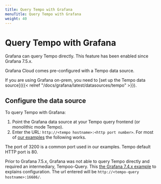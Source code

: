 ```yaml
---
title: Query Tempo with Grafana
menuTitle: Query Tempo with Grafana
weight: 40
---
```


<!-- Page is being deprecated because it describes versions of Grafana that are no longer supported. -->

# Query Tempo with Grafana


Grafana can query Tempo directly. This feature has been enabled since Grafana 7.5.x.

Grafana Cloud comes pre-configured with a Tempo data source.

If you are using Grafana on-prem, you need to [set up the Tempo data source]({{< relref "/docs/grafana/latest/datasources/tempo" >}}).

## Configure the data source

To query Tempo with Grafana:

1. Point the Grafana data source at your Tempo query frontend (or monolithic mode Tempo).
1. Enter the URL: `http://<tempo hostname>:<http port number>`. For most of [our examples](https://github.com/grafana/tempo/tree/main/example/docker-compose) the following works.

The port of 3200 is a common port used in our examples. Tempo default HTTP port is 80.

Prior to Grafana 7.5.x, Grafana was not able to query Tempo directly and required an intermediary, Tempoo-Query.
This [the Grafana 7.4.x example](https://github.com/grafana/tempo/tree/main/example/docker-compose/grafana7.4) to explains  configuration. The url entered will be `http://<tempo-query hostname>:16686/`.
